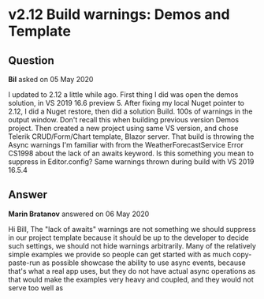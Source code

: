 # v2.12 Build warnings: Demos and Template

## Question

**Bil** asked on 05 May 2020

I updated to 2.12 a little while ago. First thing I did was open the demos solution, in VS 2019 16.6 preview 5. After fixing my local Nuget pointer to 2.12, I did a Nuget restore, then did a solution Build. 100s of warnings in the output window. Don't recall this when building previous version Demos project. Then created a new project using same VS version, and chose Telerik CRUD/Form/Chart template, Blazor server. That build is throwing the Async warnings I'm familiar with from the WeatherForecastService Error CS1998 about the lack of an awaits keyword. Is this something you mean to suppress in Editor.config? Same warnings thrown during build with VS 2019 16.5.4

## Answer

**Marin Bratanov** answered on 06 May 2020

Hi Bill, The "lack of awaits" warnings are not something we should suppress in our project template because it should be up to the developer to decide such settings, we should not hide warnings arbitrarily. Many of the relatively simple examples we provide so people can get started with as much copy-paste-run as possible showcase the ability to use async events, because that's what a real app uses, but they do not have actual async operations as that would make the examples very heavy and coupled, and they would not serve too well as
